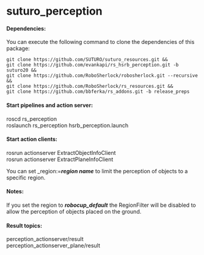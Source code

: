 # suturo_perception
#### Dependencies:
You can execute the following command to clone the dependencies of this package:
```
git clone https://github.com/SUTURO/suturo_resources.git &&   
git clone https://github.com/evankapi/rs_hsrb_perception.git -b suturo20 &&   
git clone https://github.com/RoboSherlock/robosherlock.git --recursive &&   
git clone https://github.com/RoboSherlock/rs_resources.git &&
git clone https://github.com/bbferka/rs_addons.git -b release_preps
```

#### Start pipelines and action server:
roscd rs_perception   
roslaunch rs_perception hsrb_perception.launch   

#### Start action clients:  
rosrun actionserver ExtractObjectInfoClient   
rosrun actionserver ExtractPlaneInfoClient   

You can set \_region:=**_region name_** to limit the perception of objects to a specific region.

#### Notes:
If you set the region to **_robocup_default_** the RegionFilter will be disabled to allow the perception of objects placed on the ground.

#### Result topics:  
perception_actionserver/result   
perception_actionserver_plane/result   
